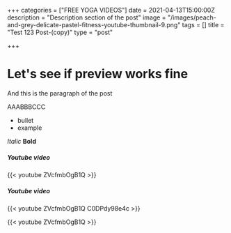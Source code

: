 +++
categories = ["FREE YOGA VIDEOS"]
date = 2021-04-13T15:00:00Z
description = "Description section of the post"
image = "/images/peach-and-grey-delicate-pastel-fitness-youtube-thumbnail-9.png"
tags = []
title = "Test 123 Post-(copy)"
type = "post"

+++
# Let's see if preview works fine

And this is the paragraph of the post

AAABBBCCC

* bullet
* example

_Italic_
**Bold**

##### Youtube video

{{< youtube ZVcfmbOgB1Q >}}

##### Youtube video

{{< youtube ZVcfmbOgB1Q C0DPdy98e4c >}}

{{< youtube ZVcfmbOgB1Q >}}